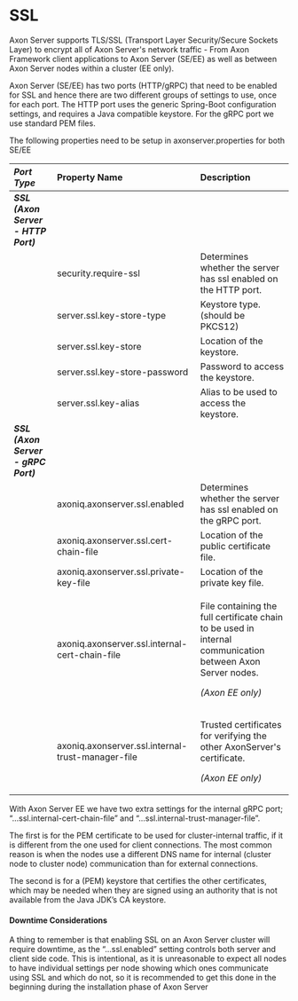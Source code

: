 # SSL

Axon Server supports TLS/SSL \(Transport Layer Security/Secure Sockets Layer\) to encrypt all of Axon Server's network traffic - From Axon Framework client applications to Axon Server \(SE/EE\) as well as between Axon Server nodes within a cluster \(EE only\).

Axon Server \(SE/EE\) has two ports \(HTTP/gRPC\) that need to be enabled for SSL and hence there are two different groups of settings to use, once for each port. The HTTP port uses the generic Spring-Boot configuration settings, and requires a Java compatible keystore. For the gRPC port we use standard PEM files. 

The following properties need to be setup in axonserver.properties for both SE/EE

<table>
  <thead>
    <tr>
      <th style="text-align:left"><em><b>Port Type</b></em>
      </th>
      <th style="text-align:left">Property Name</th>
      <th style="text-align:left">Description</th>
    </tr>
  </thead>
  <tbody>
    <tr>
      <td style="text-align:left"><em><b>SSL (Axon Server - HTTP Port)</b></em>
      </td>
      <td style="text-align:left"></td>
      <td style="text-align:left"></td>
    </tr>
    <tr>
      <td style="text-align:left"></td>
      <td style="text-align:left">security.require-ssl</td>
      <td style="text-align:left">Determines whether the server has ssl enabled on the HTTP port.</td>
    </tr>
    <tr>
      <td style="text-align:left"></td>
      <td style="text-align:left">server.ssl.key-store-type</td>
      <td style="text-align:left">Keystore type. (should be PKCS12)</td>
    </tr>
    <tr>
      <td style="text-align:left"></td>
      <td style="text-align:left">server.ssl.key-store</td>
      <td style="text-align:left">Location of the keystore.</td>
    </tr>
    <tr>
      <td style="text-align:left"></td>
      <td style="text-align:left">server.ssl.key-store-password</td>
      <td style="text-align:left">Password to access the keystore.</td>
    </tr>
    <tr>
      <td style="text-align:left"></td>
      <td style="text-align:left">server.ssl.key-alias</td>
      <td style="text-align:left">Alias to be used to access the keystore.</td>
    </tr>
    <tr>
      <td style="text-align:left"><em><b>SSL (Axon Server - gRPC Port)</b></em>
      </td>
      <td style="text-align:left"></td>
      <td style="text-align:left"></td>
    </tr>
    <tr>
      <td style="text-align:left"></td>
      <td style="text-align:left">axoniq.axonserver.ssl.enabled</td>
      <td style="text-align:left">Determines whether the server has ssl enabled on the gRPC port.</td>
    </tr>
    <tr>
      <td style="text-align:left"></td>
      <td style="text-align:left">axoniq.axonserver.ssl.cert-chain-file</td>
      <td style="text-align:left">Location of the public certificate file.</td>
    </tr>
    <tr>
      <td style="text-align:left"></td>
      <td style="text-align:left">axoniq.axonserver.ssl.private-key-file</td>
      <td style="text-align:left">Location of the private key file.</td>
    </tr>
    <tr>
      <td style="text-align:left"></td>
      <td style="text-align:left">axoniq.axonserver.ssl.internal-cert-chain-file</td>
      <td style="text-align:left">
        <p>File containing the full certificate chain to be used in internal communication
          between Axon Server nodes.</p>
        <p><em>(Axon EE only)</em>
        </p>
      </td>
    </tr>
    <tr>
      <td style="text-align:left"></td>
      <td style="text-align:left">axoniq.axonserver.ssl.internal-trust-manager-file</td>
      <td style="text-align:left">
        <p>Trusted certificates for verifying the other AxonServer&apos;s certificate.</p>
        <p><em>(Axon EE only)</em>
        </p>
      </td>
    </tr>
  </tbody>
</table>

With Axon Server EE we have two extra settings for the internal gRPC port; “...ssl.internal-cert-chain-file” and “...ssl.internal-trust-manager-file”. 

The first is for the PEM certificate to be used for cluster-internal traffic, if it is different from the one used for client connections. The most common reason is when the nodes use a different DNS name for internal \(cluster node to cluster node\) communication than for external connections. 

The second is for a \(PEM\) keystore that certifies the other certificates, which may be needed when they are signed using an authority that is not available from the Java JDK’s CA keystore.

#### Downtime Considerations

A thing to remember is that enabling SSL on an Axon Server cluster will require downtime, as the “...ssl.enabled” setting controls both server and client side code. This is intentional, as it is unreasonable to expect all nodes to have individual settings per node showing which ones communicate using SSL and which do not, so it is recommended to get this done in the beginning during the installation phase of Axon Server

